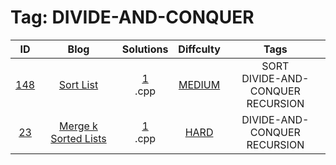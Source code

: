 
# Tag: DIVIDE-AND-CONQUER
| ID | Blog | Solutions | Diffculty | Tags |
|:----:|:----:|:-------:|:----:|:----:|
| [148](https://leetcode.com/problems/sort-list/) | [Sort List](https://helloacm.com/using-recursive-merge-sort-algorithm-to-sort-a-linked-list-in-onlogn/) | [1](https://github.com/DoctorLai/ACM/tree/master/leetcode/148.%20Sort%20List)<br/>.cpp | [MEDIUM](https://github.com/DoctorLai/ACM/blob/master/leetcode/MEDIUM.md) | SORT <BR/> DIVIDE-AND-CONQUER <BR/> RECURSION |
| [23](https://leetcode.com/problems/merge-k-sorted-lists/) | [Merge k Sorted Lists](https://helloacm.com/how-to-merge-k-sorted-lists-using-recursive-divide-and-conquer-algorithms/) | [1](https://github.com/DoctorLai/ACM/tree/master/leetcode/23.%20Merge%20k%20Sorted%20Lists)<br/>.cpp | [HARD](https://github.com/DoctorLai/ACM/blob/master/leetcode/HARD.md) | DIVIDE-AND-CONQUER <BR/> RECURSION |
